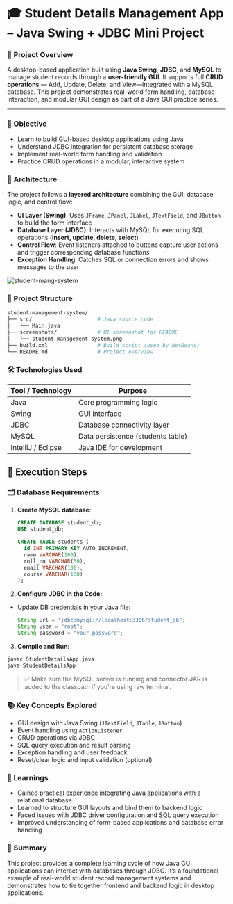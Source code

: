 # 🎓 Student Details Management App – Java Swing + JDBC Mini Project


### 📌 Project Overview

A desktop-based application built using **Java Swing**, **JDBC**, and **MySQL** to manage student records through a **user-friendly GUI**. It supports full **CRUD operations** — Add, Update, Delete, and View—integrated with a MySQL database. This project demonstrates real-world form handling, database interaction, and modular GUI design as part of a Java GUI practice series.

---

### 🎯 Objective

- Learn to build GUI-based desktop applications using Java
- Understand JDBC integration for persistent database storage
- Implement real-world form handling and validation
- Practice CRUD operations in a modular, interactive system


### 🧱 Architecture

The project follows a **layered architecture** combining the GUI, database logic, and control flow:

- **UI Layer (Swing)**: Uses `JFrame`, `JPanel`, `JLabel`, `JTextField`, and `JButton` to build the form interface
- **Database Layer (JDBC)**: Interacts with MySQL for executing SQL operations (**insert, update, delete, select**)
- **Control Flow**: Event listeners attached to buttons capture user actions and trigger corresponding database functions
- **Exception Handling**: Catches SQL or connection errors and shows messages to the user


![student-mang-system](https://github.com/ahsan598/js-mini-projects/blob/master/JAVA/student-management-system/screenshots/student-management-system.png)


### 📂 Project Structure

```sh
student-management-system/
├── src/                     # Java source code
│   └── Main.java
├── screenshots/             # UI screenshot for README
│   └── student-management-system.png
├── build.xml                # Build script (used by NetBeans)
└── README.md                # Project overview
```


### 🛠️ Technologies Used

| Tool / Technology | Purpose                          |
|-------------------|----------------------------------|
| Java              | Core programming logic           |
| Swing             | GUI interface                    |
| JDBC              | Database connectivity layer      |
| MySQL             | Data persistence (students table)|
| IntelliJ / Eclipse| Java IDE for development         |



## 🚀 Execution Steps

### 🗂️ Database Requirements

1. **Create MySQL database**:
   ```sql
   CREATE DATABASE student_db;
   USE student_db;

   CREATE TABLE students (
     id INT PRIMARY KEY AUTO_INCREMENT,
     name VARCHAR(100),
     roll_no VARCHAR(50),
     email VARCHAR(100),
     course VARCHAR(100)
   );


2. **Configure JDBC in the Code:**

  - Update DB credentials in your Java file:

    ```java
    String url = "jdbc:mysql://localhost:3306/student_db";
    String user = "root";
    String password = "your_password";
    ```

3. **Compile and Run:**

  ```sh
  javac StudentDetailsApp.java
  java StudentDetailsApp
  ```

> ✅ Make sure the MySQL server is running and connector JAR is added to the classpath if you're using raw terminal.


### 📚 Key Concepts Explored

- GUI design with Java Swing (`JTextField`, `JTable`, `JButton`)
- Event handling using `ActionListener`
- CRUD operations via JDBC
- SQL query execution and result parsing
- Exception handling and user feedback
- Reset/clear logic and input validation (optional)


### 🧠 Learnings

- Gained practical experience integrating Java applications with a relational database
- Learned to structure GUI layouts and bind them to backend logic
- Faced issues with JDBC driver configuration and SQL query execution
- Improved understanding of form-based applications and database error handling


### 📝 Summary

This project provides a complete learning cycle of how Java GUI applications can interact with databases through JDBC. It’s a foundational example of real-world student record management systems and demonstrates how to tie together frontend and backend logic in desktop applications.
